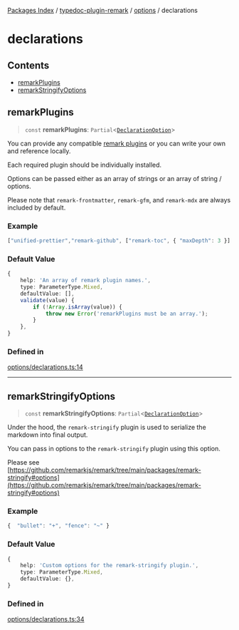 [Packages Index](../../../../README.md) / [typedoc-plugin-remark](../../../README.md) / [options](../../README.md) / declarations

# declarations

## Contents

* [remarkPlugins](#remarkplugins)
* [remarkStringifyOptions](#remarkstringifyoptions)

## remarkPlugins

> `const` **remarkPlugins**: `Partial`\<[`DeclarationOption`](https://typedoc.org/api/types/Configuration.DeclarationOption.html)>

You can provide any compatible [remark plugins](https://github.com/remarkjs/remark/blob/main/doc/plugins.md) or you can write your own and reference locally.

Each required plugin should be individually installed.

Options can be passed either as an array of strings or an array of string / options.

Please note that `remark-frontmatter`, `remark-gfm`, and `remark-mdx` are always included by default.

### Example

```ts
["unified-prettier","remark-github", ["remark-toc", { "maxDepth": 3 }] ]
```

### Default Value

```ts
{
    help: 'An array of remark plugin names.',
    type: ParameterType.Mixed,
    defaultValue: [],
    validate(value) {
        if (!Array.isArray(value)) {
            throw new Error('remarkPlugins must be an array.');
        }
    },
}
```

### Defined in

[options/declarations.ts:14](https://github.com/typedoc2md/typedoc-plugin-markdown/blob/352ce41370cee18034e72b7c2f3874bbfe56f96f/packages/typedoc-plugin-remark/src/options/declarations.ts#L14)

***

## remarkStringifyOptions

> `const` **remarkStringifyOptions**: `Partial`\<[`DeclarationOption`](https://typedoc.org/api/types/Configuration.DeclarationOption.html)>

Under the hood, the `remark-stringify` plugin is used to serialize the markdown into final output.

You can pass in options to the `remark-stringify` plugin using this option.

Please see [https://github.com/remarkjs/remark/tree/main/packages/remark-stringify#options](https://github.com/remarkjs/remark/tree/main/packages/remark-stringify#options)

### Example

```ts
{  "bullet": "+", "fence": "~" }
```

### Default Value

```ts
{
    help: 'Custom options for the remark-stringify plugin.',
    type: ParameterType.Mixed,
    defaultValue: {},
}
```

### Defined in

[options/declarations.ts:34](https://github.com/typedoc2md/typedoc-plugin-markdown/blob/352ce41370cee18034e72b7c2f3874bbfe56f96f/packages/typedoc-plugin-remark/src/options/declarations.ts#L34)

